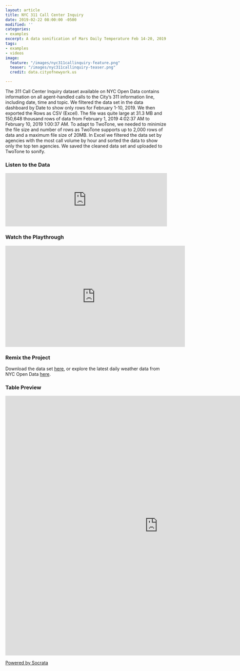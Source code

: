 ```yaml
---
layout: article
title: NYC 311 Call Center Inquiry
date: 2019-02-22 08:00:00 -0500
modified: ''
categories:
- examples
excerpt: A data sonification of Mars Daily Temperature Feb 14-20, 2019
tags:
- examples
- videos
image:
  feature: "/images/nyc311callinquiry-feature.png"
  teaser: "/images/nyc311callinquiry-teaser.png"
  credit: data.cityofnewyork.us

---
```

The 311 Call Center Inquiry dataset available on NYC Open Data contains information on all agent-handled calls to the City’s 311 information line, including date, time and topic. We filtered the data set in the data dashboard by Date to show only rows for February 1-10, 2019. We then exported the Rows as CSV (Excel). The file was quite large at 31.3 MB and 150,648 thousand rows of data from February 1, 2019 4:02:37 AM to February 10, 2019 1:00:37 AM. To adapt to TwoTone, we needed to minimize the file size and number of rows as TwoTone supports up to 2,000 rows of data and a maximum file size of 20MB. In Excel we filtered the data set by agencies with the most call volume by hour and sorted the data to show only the top ten agencies. We saved the cleaned data set and uploaded to TwoTone to sonify.

### Listen to the Data

<iframe width="100%" height="166" scrolling="no" frameborder="no" allow="autoplay" src="https://w.soundcloud.com/player/?url=https%3A//api.soundcloud.com/tracks/579089274&color=%23f57c00&auto_play=false&hide_related=false&show_comments=true&show_user=true&show_reposts=false&show_teaser=true"></iframe>

### Watch the Playthrough

<iframe width="560" height="315" src="https://www.youtube.com/embed/OmOxJFlI-7A" frameborder="0" allow="accelerometer; autoplay; encrypted-media; gyroscope; picture-in-picture" allowfullscreen></iframe>

### Remix the Project

Download the data set [here](https://drive.google.com/open?id=1SjA93bPlhfc3t4yxEo9RTKG5OYB4tn9G "NYC 311 Call Center Inquiry "), or explore the latest daily weather data from NYC Open Data [here](https://data.cityofnewyork.us/City-Government/311-Call-Center-Inquiry/tdd6-3ysr "NYC Open Data").

### Table Preview

<div><iframe width="950px" title="311 Call Center Inquiry" height="808px" src="https://data.cityofnewyork.us/w/wewp-mm3p/25te-f2tw?cur=6pkVcI5LoM2&from=root" frameborder="0"scrolling="no"><a href="https://data.cityofnewyork.us/City-Government/311-Call-Center-Inquiry/wewp-mm3p" title="311 Call Center Inquiry" target="_blank">311 Call Center Inquiry</a></iframe><p><a href="http://www.socrata.com/" target="_blank">Powered by Socrata</a></p></div>
    